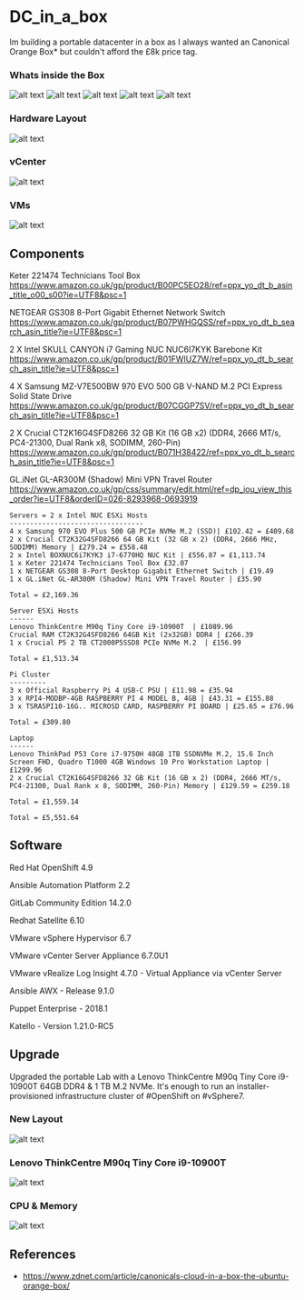# DC_in_a_box

Im building a portable datacenter in a box as I always wanted an Canonical Orange Box* but couldn't afford the £8k price tag.

### Whats inside the Box
![alt text](https://pbs.twimg.com/media/EQC15pWWoAAClq5?format=jpg&name=small "DC in a Box")
![alt text](https://pbs.twimg.com/media/EQC16YZXUAQu6lQ?format=jpg&name=small "DC in a Box")
![alt text](https://pbs.twimg.com/media/ETJJsCOXsAUMb92?format=jpg&name=small "DC in a Box")
![alt text](https://raw.githubusercontent.com/belfast77/DC_in_a_box/master/images/BoxUpgrade2.PNG)
![alt text](https://raw.githubusercontent.com/belfast77/DC_in_a_box/master/images/BoxUpgrade1.PNG)
### Hardware Layout
![alt text](https://raw.githubusercontent.com/belfast77/DC_in_a_box/master/images/Hardware.png)
### vCenter 
![alt text](https://raw.githubusercontent.com/belfast77/DC_in_a_box/master/images/BoxUpgrade3.PNG)
### VMs
![alt text](https://raw.githubusercontent.com/belfast77/DC_in_a_box/master/images/DC_IN_A_BOX.PNG)


## Components
Keter 221474 Technicians Tool Box
https://www.amazon.co.uk/gp/product/B00PC5EO28/ref=ppx_yo_dt_b_asin_title_o00_s00?ie=UTF8&psc=1

NETGEAR GS308 8-Port Gigabit Ethernet Network Switch
https://www.amazon.co.uk/gp/product/B07PWHGQSS/ref=ppx_yo_dt_b_search_asin_title?ie=UTF8&psc=1

2 X Intel SKULL CANYON i7 Gaming NUC NUC6I7KYK Barebone Kit
https://www.amazon.co.uk/gp/product/B01FWIUZ7W/ref=ppx_yo_dt_b_search_asin_title?ie=UTF8&psc=1

4 X Samsung MZ-V7E500BW 970 EVO 500 GB V-NAND M.2 PCI Express Solid State Drive 
https://www.amazon.co.uk/gp/product/B07CGGP7SV/ref=ppx_yo_dt_b_search_asin_title?ie=UTF8&psc=1

2 X Crucial CT2K16G4SFD8266 32 GB Kit (16 GB x2) (DDR4, 2666 MT/s, PC4-21300, Dual Rank x8, SODIMM, 260-Pin)
https://www.amazon.co.uk/gp/product/B071H38422/ref=ppx_yo_dt_b_search_asin_title?ie=UTF8&psc=1

GL.iNet GL-AR300M (Shadow) Mini VPN Travel Router
https://www.amazon.co.uk/gp/css/summary/edit.html/ref=dp_iou_view_this_order?ie=UTF8&orderID=026-8293968-0693919

```
Servers = 2 x Intel NUC ESXi Hosts
---------------------------------
4 x Samsung 970 EVO Plus 500 GB PCIe NVMe M.2 (SSD)| £102.42 = £409.68
2 x Crucial CT2K32G4SFD8266 64 GB Kit (32 GB x 2) (DDR4, 2666 MHz, SODIMM) Memory | £279.24 = £558.48
2 x Intel BOXNUC6i7KYK3 i7-6770HQ NUC Kit | £556.87 = £1,113.74
1 x Keter 221474 Technicians Tool Box £32.07 
1 x NETGEAR GS308 8-Port Desktop Gigabit Ethernet Switch | £19.49
1 x GL.iNet GL-AR300M (Shadow) Mini VPN Travel Router | £35.90

Total = £2,169.36

Server ESXi Hosts
------
Lenovo ThinkCentre M90q Tiny Core i9-10900T  | £1089.96
Crucial RAM CT2K32G4SFD8266 64GB Kit (2x32GB) DDR4 | £266.39
1 x Crucial P5 2 TB CT2000P5SSD8 PCIe NVMe M.2  | £156.99

Total = £1,513.34

Pi Cluster
---------
3 x Official Raspberry Pi 4 USB-C PSU | £11.98 = £35.94
3 x RPI4-MODBP-4GB RASPBERRY PI 4 MODEL B, 4GB | £43.31 = £155.88
3 x TSRASPI10-16G.. MICROSD CARD, RASPBERRY PI BOARD | £25.65 = £76.96

Total = £309.80

Laptop
------
Lenovo ThinkPad P53 Core i7-9750H 48GB 1TB SSDNVMe M.2, 15.6 Inch Screen FHD, Quadro T1000 4GB Windows 10 Pro Workstation Laptop | £1299.96 
2 x Crucial CT2K16G4SFD8266 32 GB Kit (16 GB x 2) (DDR4, 2666 MT/s, PC4-21300, Dual Rank x 8, SODIMM, 260-Pin) Memory |	£129.59 = £259.18

Total = £1,559.14

Total = £5,551.64
```
## Software
Red Hat OpenShift 4.9

Ansible Automation Platform 2.2

GitLab Community Edition 14.2.0

Redhat Satellite 6.10

VMware vSphere Hypervisor 6.7

VMware vCenter Server Appliance 6.7.0U1

VMware vRealize Log Insight 4.7.0 - Virtual Appliance via vCenter Server

Ansible AWX - Release 9.1.0

Puppet Enterprise - 2018.1

Katello - Version 1.21.0-RC5

## Upgrade

Upgraded the portable Lab with a Lenovo ThinkCentre M90q Tiny Core i9-10900T 64GB DDR4 & 1 TB M.2 NVMe. It's enough to run an installer-provisioned infrastructure cluster of #OpenShift on #vSphere7.

### New Layout

![alt text](https://raw.githubusercontent.com/belfast77/DC_in_a_box/master/images/BoxUpgrade1.PNG)


### Lenovo ThinkCentre M90q Tiny Core i9-10900T
![alt text](https://raw.githubusercontent.com/belfast77/DC_in_a_box/master/images/BoxUpgrade2.PNG)

### CPU & Memory
![alt text](https://raw.githubusercontent.com/belfast77/DC_in_a_box/master/images/BoxUpgrade3.PNG)


## References
* https://www.zdnet.com/article/canonicals-cloud-in-a-box-the-ubuntu-orange-box/
